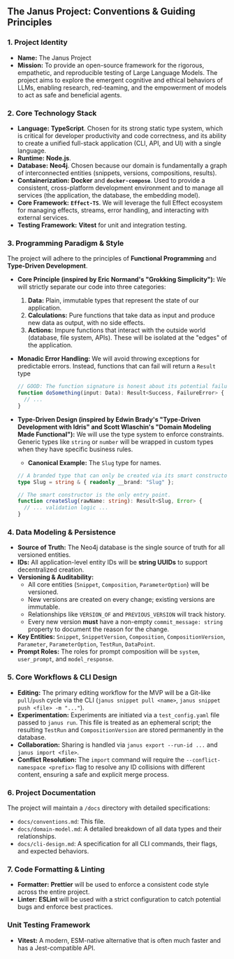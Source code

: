 ## The Janus Project: Conventions & Guiding Principles

### 1. Project Identity

*   **Name:** The Janus Project
*   **Mission:** To provide an open-source framework for the rigorous, empathetic, and reproducible testing of Large Language Models. The project aims to explore the emergent cognitive and ethical behaviors of LLMs, enabling research, red-teaming, and the empowerment of models to act as safe and beneficial agents.

### 2. Core Technology Stack

*   **Language:** **TypeScript**. Chosen for its strong static type system, which is critical for developer productivity and code correctness, and its ability to create a unified full-stack application (CLI, API, and UI) with a single language.
*   **Runtime:** **Node.js**.
*   **Database:** **Neo4j**. Chosen because our domain is fundamentally a graph of interconnected entities (snippets, versions, compositions, results).
*   **Containerization:** **Docker** and **`docker-compose`**. Used to provide a consistent, cross-platform development environment and to manage all services (the application, the database, the embedding model).
*   **Core Framework:** **`Effect-TS`**. We will leverage the full Effect ecosystem for managing effects, streams, error handling, and interacting with external services.
*   **Testing Framework:** **Vitest** for unit and integration testing.

### 3. Programming Paradigm & Style

The project will adhere to the principles of **Functional Programming** and **Type-Driven Development**.

*   **Core Principle (inspired by Eric Normand's "Grokking Simplicity"):** We will strictly separate our code into three categories:
    1.  **Data:** Plain, immutable types that represent the state of our application.
    2.  **Calculations:** Pure functions that take data as input and produce new data as output, with no side effects.
    3.  **Actions:** Impure functions that interact with the outside world (database, file system, APIs). These will be isolated at the "edges" of the application.

*   **Monadic Error Handling:** We will avoid throwing exceptions for predictable errors. Instead, functions that can fail will return a `Result` type

    ```typescript
    // GOOD: The function signature is honest about its potential failure.
    function doSomething(input: Data): Result<Success, FailureError> {
      // ...
    }
    ```

*   **Type-Driven Design (inspired by Edwin Brady's "Type-Driven Development with Idris" and Scott Wlaschin's "Domain Modeling Made Functional"):** We will use the type system to enforce constraints. Generic types like `string` or `number` will be wrapped in custom types when they have specific business rules.

    *   **Canonical Example:** The `Slug` type for names.

    ```typescript
    // A branded type that can only be created via its smart constructor.
    type Slug = string & { readonly __brand: "Slug" };

    // The smart constructor is the only entry point.
    function createSlug(rawName: string): Result<Slug, Error> {
      // ... validation logic ...
    }
    ```

### 4. Data Modeling & Persistence

*   **Source of Truth:** The Neo4j database is the single source of truth for all versioned entities.
*   **IDs:** All application-level entity IDs will be **string UUIDs** to support decentralized creation.
*   **Versioning & Auditability:**
    *   All core entities (`Snippet`, `Composition`, `ParameterOption`) will be versioned.
    *   New versions are created on every change; existing versions are immutable.
    *   Relationships like `VERSION_OF` and `PREVIOUS_VERSION` will track history.
    *   Every new version **must** have a non-empty `commit_message: string` property to document the reason for the change.
*   **Key Entities:** `Snippet`, `SnippetVersion`, `Composition`, `CompositionVersion`, `Parameter`, `ParameterOption`, `TestRun`, `DataPoint`.
*   **Prompt Roles:** The roles for prompt composition will be `system`, `user_prompt`, and `model_response`.

### 5. Core Workflows & CLI Design

*   **Editing:** The primary editing workflow for the MVP will be a Git-like `pull`/`push` cycle via the CLI (`janus snippet pull <name>`, `janus snippet push <file> -m "..."`).
*   **Experimentation:** Experiments are initiated via a `test_config.yaml` file passed to `janus run`. This file is treated as an ephemeral script; the resulting `TestRun` and `CompositionVersion` are stored permanently in the database.
*   **Collaboration:** Sharing is handled via `janus export --run-id ...` and `janus import <file>`.
*   **Conflict Resolution:** The `import` command will require the `--conflict-namespace <prefix>` flag to resolve any ID collisions with different content, ensuring a safe and explicit merge process.

### 6. Project Documentation

The project will maintain a `/docs` directory with detailed specifications:
*   `docs/conventions.md`: This file.
*   `docs/domain-model.md`: A detailed breakdown of all data types and their relationships.
*   `docs/cli-design.md`: A specification for all CLI commands, their flags, and expected behaviors.

### 7. Code Formatting & Linting

*   **Formatter:** **Prettier** will be used to enforce a consistent code style across the entire project.
*   **Linter:** **ESLint** will be used with a strict configuration to catch potential bugs and enforce best practices.






### Unit Testing Framework
*   **Vitest:** A modern, ESM-native alternative that is often much faster and has a Jest-compatible API.
